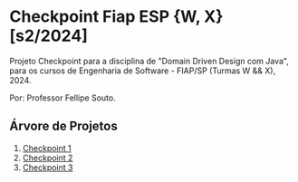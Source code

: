 # Checkpoint Fiap ESP {W, X} [s2/2024]
Projeto Checkpoint para a disciplina de "Domain Driven Design com Java", para os cursos de Engenharia de Software - FIAP/SP (Turmas W && X), 2024. 

Por: Professor Fellipe Souto.

## Árvore de Projetos

1. [Checkpoint 1](checkpoint_1/README.md)
2. [Checkpoint 2](checkpoint_2/README.md)
3. [Checkpoint 3](checkpoint_3/README.md)


